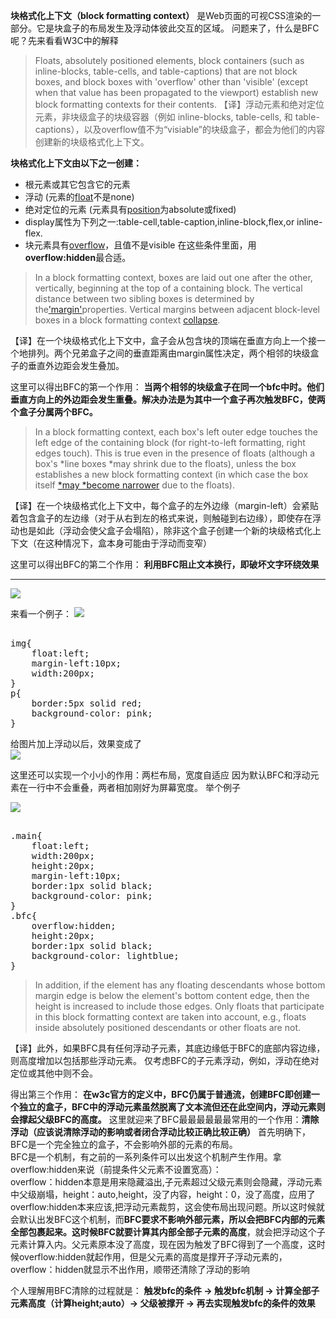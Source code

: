 **块格式化上下文（block formatting context）**
是Web页面的可视CSS渲染的一部分。它是块盒子的布局发生及浮动体彼此交互的区域。
问题来了，什么是BFC呢？先来看看W3C中的解释
>Floats, absolutely positioned elements, block containers (such as inline-blocks, table-cells, and table-captions) that are not block boxes, and block boxes with 'overflow' other than 'visible' (except when that value has been propagated to the viewport) establish new block formatting contexts for their contents.
【译】浮动元素和绝对定位元素，非块级盒子的块级容器（例如 inline-blocks, table-cells, 和 table-captions），以及overflow值不为“visiable”的块级盒子，都会为他们的内容创建新的块级格式化上下文。

**块格式化上下文由以下之一创建：**
- 根元素或其它包含它的元素
- 浮动 (元素的[float](https://developer.mozilla.org/zh-CN/docs/Web/CSS/float)不是none)
- 绝对定位的元素 (元素具有[position](https://developer.mozilla.org/zh-CN/docs/Web/CSS/position)为absolute或fixed)
- display属性为下列之一:table-cell,table-caption,inline-block,flex,or inline-flex.
- 块元素具有[overflow](https://developer.mozilla.org/zh-CN/docs/Web/CSS/overflow)，且值不是visible
在这些条件里面，用**overflow:hidden**最合适。
>In a block formatting context, boxes are laid out one after the other, vertically, beginning at the top of a containing block. The vertical distance between two sibling boxes is determined by the['margin'](https://www.w3.org/TR/CSS2/box.html#propdef-margin)properties. Vertical margins between adjacent block-level boxes in a block formatting context [collapse](https://www.w3.org/TR/CSS2/box.html#collapsing-margins).

【译】在一个块级格式化上下文中，盒子会从包含块的顶端在垂直方向上一个接一个地排列。两个兄弟盒子之间的垂直距离由margin属性决定，两个相邻的块级盒子的垂直外边距会发生叠加。

这里可以得出BFC的第一个作用：
**当两个相邻的块级盒子在同一个bfc中时。他们垂直方向上的外边距会发生重叠。解决办法是为其中一个盒子再次触发BFC，使两个盒子分属两个BFC。**
>In a block formatting context, each box's left outer edge touches the left edge of the containing block (for right-to-left formatting, right edges touch). This is true even in the presence of floats (although a box's *line boxes *may shrink due to the floats), unless the box establishes a new block formatting context (in which case the box itself [*may *become narrower](https://www.w3.org/TR/CSS2/visuren.html#bfc-next-to-float) due to the floats).

【译】在一个块级格式化上下文中，每个盒子的左外边缘（margin-left）会紧贴着包含盒子的左边缘（对于从右到左的格式来说，则触碰到右边缘），即使存在浮动也是如此（浮动会使父盒子会塌陷），除非这个盒子创建一个新的块级格式化上下文（在这种情况下，盒本身可能由于浮动而变窄）

这里可以得出BFC的第二个作用：
**利用BFC阻止文本换行，即破坏文字环绕效果**
****
![](http://upload-images.jianshu.io/upload_images/3801316-2249353f31c56673.png?imageMogr2/auto-orient/strip%7CimageView2/2/w/1240)

来看一个例子：
![](http://upload-images.jianshu.io/upload_images/3801316-f3d4db14d6086af5.png?imageMogr2/auto-orient/strip%7CimageView2/2/w/1240)

<pre> 
img{
    float:left;
    margin-left:10px;
    width:200px;
}
p{
    border:5px solid red;
    background-color: pink;
} 
</pre>

给图片加上浮动以后，效果变成了</br>
![](http://upload-images.jianshu.io/upload_images/3801316-4b1c9b04f8dea6e2.png?imageMogr2/auto-orient/strip%7CimageView2/2/w/1240)

这里还可以实现一个小小的作用：两栏布局，宽度自适应
因为默认BFC和浮动元素在一行中不会重叠，两者相加刚好为屏幕宽度。
举个例子

![](http://upload-images.jianshu.io/upload_images/3801316-71abc89909f1c2b0.png?imageMogr2/auto-orient/strip%7CimageView2/2/w/1240)

<pre> 
.main{
    float:left;
    width:200px;
    height:20px;
    margin-left:10px;
    border:1px solid black;
    background-color: pink;
}
.bfc{
    overflow:hidden;
    height:20px;
    border:1px solid black;
    background-color: lightblue;
}
</pre>
>In addition, if the element has any floating descendants whose bottom margin edge is below the element's bottom content edge, then the height is increased to include those edges. Only floats that participate in this block formatting context are taken into account, e.g., floats inside absolutely positioned descendants or other floats are not.

【译】此外，如果BFC具有任何浮动子元素，其底边缘低于BFC的底部内容边缘，则高度增加以包括那些浮动元素。 仅考虑BFC的子元素浮动，例如，浮动在绝对定位或其他中则不会。

得出第三个作用：
**在w3c官方的定义中，BFC仍属于普通流，创建BFC即创建一个独立的盒子，BFC中的浮动元素虽然脱离了文本流但还在此空间内，浮动元素则会撑起父级BFC的高度。**
这里就迎来了BFC最最最最最最常用的一个作用：**清除浮动（应该说清除浮动的影响或者闭合浮动比较正确比较正确）**
首先明确下，BFC是一个完全独立的盒子，不会影响外部的元素的布局。</br>
BFC是一个机制，有之前的一系列条件可以出发这个机制产生作用。拿overflow:hidden来说（前提条件父元素不设置宽高）：</br>
overflow：hidden本意是用来隐藏溢出,子元素超过父级元素则会隐藏，浮动元素中父级崩塌，height：auto,height，没了内容，height：0，没了高度，应用了overflow:hidden本来应该,把浮动元素裁剪，这会使布局出现问题。所以这时候就会默认出发BFC这个机制，而**BFC要求不影响外部元素，所以会把BFC内部的元素全部包裹起来。这时候BFC就要计算其内部全部子元素的高度**，就会把浮动这个子元素计算入内。父元素原本没了高度，现在因为触发了BFC得到了一个高度，这时候overflow:hidden就起作用，但是父元素的高度是撑开子浮动元素的，overflow：hidden就显示不出作用，顺带还清除了浮动的影响

个人理解用BFC清除的过程就是：
**触发bfc的条件 → 触发bfc机制 → 计算全部子元素高度（计算height;auto）→ 父级被撑开 → 再去实现触发bfc的条件的效果**
